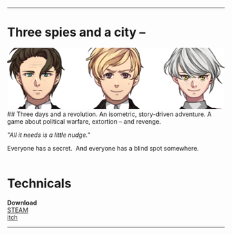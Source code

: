 ----
# Three spies and a city –
<div class="--aspect-ratio:16/9;">
<img src="/assets/img/People_AUTONOMY.png" alt="Atlas, Ganymede, Daphne">
</div>
## Three days and a revolution.  
An isometric, story-driven adventure.  
  A game about political warfare, extortion – and revenge.

*"All it needs is a little nudge."*

Everyone has a secret. 
And everyone has a blind spot somewhere.
<br />
<br />

# Technicals

**Download**  
[STEAM](https://store.steampowered.com/app/1811440/TRACHI/)  
[itch](https://norygami.itch.io/trachi)

----
